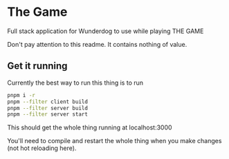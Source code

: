 # The Game

Full stack application for Wunderdog to use while playing THE GAME

Don't pay attention to this readme. It contains nothing of value.

## Get it running

Currently the best way to run this thing is to run 

```sh 
pnpm i -r
pnpm --filter client build
pnpm --filter server build
pnpm --filter server start
```

This should get the whole thing running at localhost:3000

You'll need to compile and restart the whole thing when you make changes (not hot reloading here).

